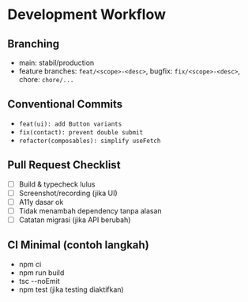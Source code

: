 # Development Workflow

## Branching
- main: stabil/production
- feature branches: `feat/<scope>-<desc>`, bugfix: `fix/<scope>-<desc>`, chore: `chore/...`

## Conventional Commits
- `feat(ui): add Button variants`
- `fix(contact): prevent double submit`
- `refactor(composables): simplify useFetch`

## Pull Request Checklist
- [ ] Build & typecheck lulus
- [ ] Screenshot/recording (jika UI)
- [ ] A11y dasar ok
- [ ] Tidak menambah dependency tanpa alasan
- [ ] Catatan migrasi (jika API berubah)

## CI Minimal (contoh langkah)
- npm ci
- npm run build
- tsc --noEmit
- npm test (jika testing diaktifkan)